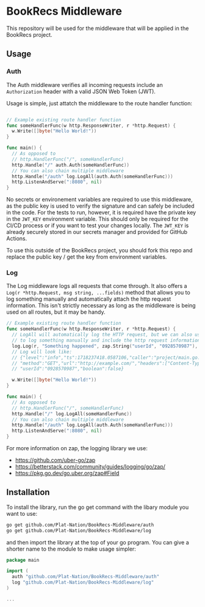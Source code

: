 # BookRecs Middleware

This repository will be used for the middleware that will be applied in the BookRecs project.

## Usage

### Auth
The Auth middleware verifies all incoming requests include an `Authorization` header with a valid JSON Web Token (JWT). 

Usage is simple, just attatch the middleware to the route handler function:
```go

// Example existing route handler function
func someHandlerFunc(w http.ResponseWriter, r *http.Request) {
  w.Write([]byte("Hello World!"))
}

func main() {
  // As opposed to
  // http.HandlerFunc("/", someHandlerFunc)
  http.Handle("/" auth.Auth(someHandlerFunc))
  // You can also chain multiple middleware
  http.Handle("/auth" log.LogAll(auth.Auth(someHandlerFunc)))
  http.ListenAndServe(":8080", nil)
}
```

No secrets or environement variables are required to use this middleware, as the public key is used to verify the signature and can safely be included in the code. For the tests to run, however, it is required have the private key in the `JWT_KEY` environment variable. This should only be required for the CI/CD process or if you want to test your changes locally. The `JWT_KEY` is already securely stored in our secrets manager and provided for GitHub Actions.

To use this outside of the BookRecs project, you should fork this repo and replace the public key / get the key from environment variables.

### Log
The Log middleware logs all requests that come through. It also offers a `Log(r *http.Request, msg string, ...fields)` method that allows you to log something manually and automatically attach the http request information. This isn't strictly necessary as long as the middleware is being used on all routes, but it may be handy.

```go
// Example existing route handler function
func someHandlerFunc(w http.ResponseWriter, r *http.Request) {
  // LogAll will automatically log the HTTP request, but we can also use Log()
  // to log something manually and include the http request information automatically
  log.Log(r, "Something happened", zap.String("userId", "0928570987"), zap.Bool("boolean", false))
  // Log will look like: 
  // {"level":"info","ts":1718237418.0587106,"caller":"project/main.go:43","msg":"Something happened",
  // "method":"GET","url":"http://example.com/","headers":["Content-Type: application/json"],"body":"test body",
  // "userId":"0928570987","boolean":false}

  w.Write([]byte("Hello World!"))
}

func main() {
  // As opposed to
  // http.HandlerFunc("/", someHandlerFunc)
  http.Handle("/" log.LogAll(someHandlerFunc))
  // You can also chain multiple middleware
  http.Handle("/auth" log.LogAll(auth.Auth(someHandlerFunc)))
  http.ListenAndServe(":8080", nil)
}
```

For more information on zap, the logging library we use:
- https://github.com/uber-go/zap
- https://betterstack.com/community/guides/logging/go/zap/
- https://pkg.go.dev/go.uber.org/zap#Field

## Installation

To install the library, run the go get command with the libary module you want to use:

```sh
go get github.com/Plat-Nation/BookRecs-Middleware/auth
go get github.com/Plat-Nation/BookRecs-Middleware/log
```

and then import the library at the top of your go program. You can give a shorter name to the module to make usage simpler:

```go
package main

import (
  auth "github.com/Plat-Nation/BookRecs-Middleware/auth"
  log "github.com/Plat-Nation/BookRecs-Middleware/log"
)

...
```